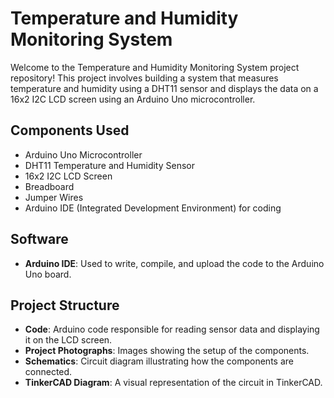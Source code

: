 # Temperature and Humidity Monitoring System

Welcome to the Temperature and Humidity Monitoring System project repository! This project involves building a system that measures temperature and humidity using a DHT11 sensor and displays the data on a 16x2 I2C LCD screen using an Arduino Uno microcontroller.

## Components Used
- Arduino Uno Microcontroller
- DHT11 Temperature and Humidity Sensor
- 16x2 I2C LCD Screen
- Breadboard
- Jumper Wires
- Arduino IDE (Integrated Development Environment) for coding

## Software
- **Arduino IDE**: Used to write, compile, and upload the code to the Arduino Uno board.

## Project Structure
- **Code**: Arduino code responsible for reading sensor data and displaying it on the LCD screen.
- **Project Photographs**: Images showing the setup of the components.
- **Schematics**: Circuit diagram illustrating how the components are connected.
- **TinkerCAD Diagram**: A visual representation of the circuit in TinkerCAD.




